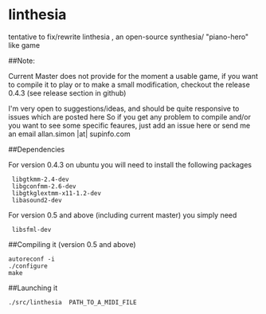 linthesia
=========

tentative to fix/rewrite linthesia , an open-source synthesia/ "piano-hero" like game

##Note:

Current Master does not provide for the moment a usable game, if you want to compile it to play
or to make a small modification, checkout the release 0.4.3 (see release section in github)

I'm very open to suggestions/ideas, and should be quite responsive to issues which are posted here
So if you get any problem to compile and/or you want to see some specific feaures, just add an issue
here or send me an email  allan.simon |at| supinfo.com

##Dependencies

For version 0.4.3 on ubuntu you will need to install the following packages

     libgtkmm-2.4-dev
     libgconfmm-2.6-dev
     libgtkglextmm-x11-1.2-dev
     libasound2-dev

For version 0.5 and above (including current master) you simply need

     libsfml-dev


##Compiling it (version 0.5 and above)

    autoreconf -i
    ./configure
    make

##Launching it

    ./src/linthesia  PATH_TO_A_MIDI_FILE
